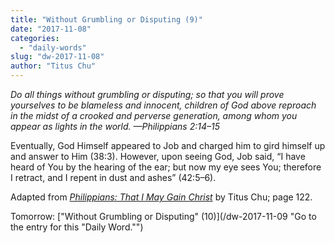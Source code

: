 ```yaml
---
title: "Without Grumbling or Disputing (9)"
date: "2017-11-08"
categories: 
  - "daily-words"
slug: "dw-2017-11-08"
author: "Titus Chu"
---
```


_Do all things without grumbling or disputing; so that you will prove yourselves to be blameless and innocent, children of God above reproach in the midst of a crooked and perverse generation, among whom you appear as lights in the world._ _—Philippians 2:14–15_

Eventually, God Himself appeared to Job and charged him to gird himself up and answer to Him (38:3). However, upon seeing God, Job said, “I have heard of You by the hearing of the ear; but now my eye sees You; therefore I retract, and I repent in dust and ashes” (42:5–6).

Adapted from _[Philippians: That I May Gain Christ](/book-philippians "Go to the listing for this book.")_ by Titus Chu; page 122.

Tomorrow: ["Without Grumbling or Disputing" (10)](/dw-2017-11-09 "Go to the entry for this "Daily Word."")

